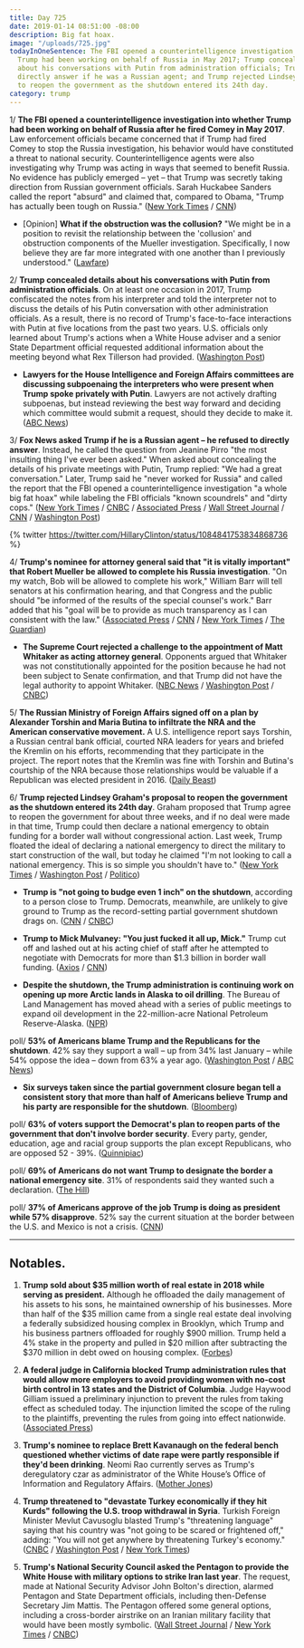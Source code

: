 ```yaml
---
title: Day 725
date: 2019-01-14 08:51:00 -08:00
description: Big fat hoax.
image: "/uploads/725.jpg"
todayInOneSentence: The FBI opened a counterintelligence investigation into whether
  Trump had been working on behalf of Russia in May 2017; Trump concealed details
  about his conversations with Putin from administration officials; Trump wouldn't
  directly answer if he was a Russian agent; and Trump rejected Lindsey Graham's proposal
  to reopen the government as the shutdown entered its 24th day.
category: trump
---
```


1/ **The FBI opened a counterintelligence investigation into whether Trump had been working on behalf of Russia after he fired Comey in May 2017**. Law enforcement officials became concerned that if Trump had fired Comey to stop the Russia investigation, his behavior would have constituted a threat to national security. Counterintelligence agents were also investigating why Trump was acting in ways that seemed to benefit Russia. No evidence has publicly emerged – yet – that Trump was secretly taking direction from Russian government officials. Sarah Huckabee Sanders called the report "absurd" and claimed that, compared to Obama, "Trump has actually been tough on Russia." ([New York Times](https://www.nytimes.com/2019/01/11/us/politics/fbi-trump-russia-inquiry.html) / [CNN](https://www.cnn.com/2019/01/11/politics/nyt-russia-trump-investigation/index.html))

* \[Opinion\] **What if the obstruction was the collusion?** "We might be in a position to revisit the relationship between the 'collusion' and obstruction components of the Mueller investigation. Specifically, I now believe they are far more integrated with one another than I previously understood." ([Lawfare](https://www.lawfareblog.com/what-if-obstruction-was-collusion-new-york-timess-latest-bombshell))

2/ **Trump concealed details about his conversations with Putin from administration officials**. On at least one occasion in 2017, Trump confiscated the notes from his interpreter and told the interpreter not to discuss the details of his Putin conversation with other administration officials. As a result, there is no record of Trump's face-to-face interactions with Putin at five locations from the past two years. U.S. officials only learned about Trump's actions when a White House adviser and a senior State Department official requested additional information about the meeting beyond what Rex Tillerson had provided. ([Washington Post](https://www.washingtonpost.com/world/national-security/trump-has-concealed-details-of-his-face-to-face-encounters-with-putin-from-senior-officials-in-administration/2019/01/12/65f6686c-1434-11e9-b6ad-9cfd62dbb0a8_story.html))

* **Lawyers for the House Intelligence and Foreign Affairs committees are discussing subpoenaing the interpreters who were present when Trump spoke privately with Putin**. Lawyers are not actively drafting subpoenas, but instead reviewing the best way forward and deciding which committee would submit a request, should they decide to make it. ([ABC News](https://abcnews.go.com/Politics/house-lawyers-meeting-monday-evaluate-subpoenaing-trump-putins/story?id=60348411))

3/ **Fox News asked Trump if he is a Russian agent – he refused to directly answer**. Instead, he called the question from Jeanine Pirro "the most insulting thing I've ever been asked." When asked about concealing the details of his private meetings with Putin, Trump replied: "We had a great conversation." Later, Trump said he "never worked for Russia" and called the report that the FBI opened a counterintelligence investigation "a whole big fat hoax" while labeling the FBI officials "known scoundrels" and "dirty cops." ([New York Times](https://www.nytimes.com/2019/01/13/us/politics/trump-russia-shutdown.html) / [CNBC](https://www.cnbc.com/2019/01/14/trump-says-he-never-worked-for-russia-following-explosive-report-of-fbi-probe.html) / [Associated Press](https://apnews.com/f246dec6e3f7402cb0fc6d6c420e442c) / [Wall Street Journal](https://www.wsj.com/articles/trump-says-he-never-worked-for-russia-11547487230) / [CNN](https://www.cnn.com/2019/01/14/politics/donald-trump-russia-fbi/index.html) / [Washington Post](https://www.washingtonpost.com/politics/trump-denies-working-for-russia-calls-past-fbi-leaders-known-scoundrels/2019/01/14/925f394a-180a-11e9-9ebf-c5fed1b7a081_story.html))

{% twitter https://twitter.com/HillaryClinton/status/1084841753834868736 %}

4/ **Trump's nominee for attorney general said that "it is vitally important" that Robert Mueller be allowed to complete his Russia investigation**. "On my watch, Bob will be allowed to complete his work," William Barr will tell senators at his confirmation hearing, and that Congress and the public should "be informed of the results of the special counsel's work." Barr added that his "goal will be to provide as much transparency as I can consistent with the law." ([Associated Press](https://apnews.com/181415fe1f054d899dafc5deb0d98f2e) / [CNN](https://www.cnn.com/2019/01/14/politics/william-barr-mueller/index.html) / [New York Times](https://www.nytimes.com/2019/01/14/us/politics/barr-testimony-mueller.html) / [The Guardian](https://www.theguardian.com/us-news/2019/jan/14/trump-mueller-russia-investigation-william-barr))

* **The Supreme Court rejected a challenge to the appointment of Matt Whitaker as acting attorney general**. Opponents argued that Whitaker was not constitutionally appointed for the position because he had not been subject to Senate confirmation, and that Trump did not have the legal authority to appoint Whitaker. ([NBC News](https://www.nbcnews.com/politics/politics-news/supreme-court-rejects-challenge-matt-whitaker-s-appointment-acting-attorney-n958341) / [Washington Post](https://www.washingtonpost.com/politics/courts_law/supreme-court-turns-aside-challenge-to-whitaker-as-acting-attorney-general/2019/01/14/fab91b98-180d-11e9-88fe-f9f77a3bcb6c_story.html) / [CNBC](https://www.cnbc.com/2019/01/14/scotus-declines-to-take-gun-rights-case-that-challenged-whitaker-appointment.html))

5/ **The Russian Ministry of Foreign Affairs signed off on a plan by Alexander Torshin and Maria Butina to infiltrate the NRA and the American conservative movement.** A U.S. intelligence report says Torshin, a Russian central bank official, courted NRA leaders for years and briefed the Kremlin on his efforts, recommending that they participate in the project. The report notes that the Kremlin was fine with Torshin and Butina's courtship of the NRA because those relationships would be valuable if a Republican was elected president in 2016. ([Daily Beast](https://www.thedailybeast.com/kremlin-blessed-russias-nra-operation-us-intel-report-says))

6/ **Trump rejected Lindsey Graham's proposal to reopen the government as the shutdown entered its 24th day**. Graham proposed that Trump agree to reopen the government for about three weeks, and if no deal were made in that time, Trump could then declare a national emergency to obtain funding for a border wall without congressional action. Last week, Trump floated the ideal of declaring a national emergency to direct the military to start construction of the wall, but today he claimed "I'm not looking to call a national emergency. This is so simple you shouldn't have to." ([New York Times](https://www.nytimes.com/2019/01/14/us/politics/trump-shutdown-border-wall.html) / [Washington Post](https://www.washingtonpost.com/powerpost/trump-rejects-suggestion-to-allow-government-to-reopen-temporarily-while-talks-continue/2019/01/14/59219b5a-180a-11e9-9ebf-c5fed1b7a081_story.html) / [Politico](https://www.politico.com/story/2019/01/14/trump-on-declaring-national-emergency-im-not-looking-to-do-that-1098886))

* **Trump is "not going to budge even 1 inch" on the shutdown**, according to a person close to Trump. Democrats, meanwhile, are unlikely to give ground to Trump as the record-setting partial government shutdown drags on. ([CNN](https://www.cnn.com/2019/01/14/politics/donald-trump-shutdown-polls/index.html) / [CNBC](https://www.cnbc.com/2019/01/14/democrats-unlikely-to-cave-on-trump-border-wall-amid-government-shutdown.html))

* **Trump to Mick Mulvaney: "You just fucked it all up, Mick."** Trump cut off and lashed out at his acting chief of staff after he attempted to negotiate with Democrats for more than $1.3 billion in border wall funding. ([Axios](https://www.axios.com/donald-trump-mick-mulvaney-government-shutdown-meeting-7d84ea72-5aaf-45e0-a707-5f955836070e.html) / [CNN](https://www.cnn.com/2019/01/13/politics/trump-mulvaney-meeting/index.html))

* **Despite the shutdown, the Trump administration is continuing work on opening up more Arctic lands in Alaska to oil drilling**. The Bureau of Land Management has moved ahead with a series of public meetings to expand oil development in the 22-million-acre National Petroleum Reserve-Alaska. ([NPR](https://www.npr.org/2019/01/11/684472912/despite-shutdown-trump-administration-continued-effort-to-expand-alaska-oil-dril))

poll/ **53% of Americans blame Trump and the Republicans for the shutdown**. 42% say they support a wall – up from 34% last January – while 54% oppose the idea – down from 63% a year ago. ([Washington Post](https://www.washingtonpost.com/politics/americans-blame-trump-and-gop-much-more-than-democrats-for-shutdown-post-abc-poll-finds/2019/01/12/9c89aff2-16a9-11e9-90a8-136fa44b80ba_story.html) / [ABC News](https://abcnews.go.com/Politics/trump-gop-blamed-shutdown-crisis-fewer-oppose-wall/story?id=60337670))

* **Six surveys taken since the partial government closure began tell a consistent story that more than half of Americans believe Trump and his party are responsible for the shutdown**. ([Bloomberg](https://www.bloomberg.com/news/articles/2019-01-14/trump-took-responsibility-for-shutdown-and-voters-give-it-to-him))

poll/ **63% of voters support the Democrat's plan to reopen parts of the government that don't involve border security**. Every party, gender, education, age and racial group supports the plan except Republicans, who are opposed 52 - 39%. ([Quinnipiac](https://poll.qu.edu/national/release-detail?ReleaseID=2592))

poll/ **69% of Americans do not want Trump to designate the border a national emergency site**. 31% of respondents said they wanted such a declaration. ([The Hill](https://thehill.com/hilltv/what-americas-thinking/425220-president-trumps-base-is-the-only-group-that-wants-him-to))

poll/ **37% of Americans approve of the job Trump is doing as president while 57% disapprove**. 52% say the current situation at the border between the U.S. and Mexico is not a crisis. ([CNN](https://www.cnn.com/2019/01/13/politics/cnn-poll-shutdown-trump/index.html))

---

## Notables.

1. **Trump sold about $35 million worth of real estate in 2018 while serving as president.** Although he offloaded the daily management of his assets to his sons, he maintained ownership of his businesses. More than half of the $35 million came from a single real estate deal involving a federally subsidized housing complex in Brooklyn, which Trump and his business partners offloaded for roughly $900 million. Trump held a 4% stake in the property and pulled in $20 million after subtracting the $370 million in debt owed on housing complex. ([Forbes](https://www.forbes.com/sites/danalexander/2019/01/11/trump-sold-35m-of-real-estate-in-2018/#176f3c9f45b5))

2. **A federal judge in California blocked Trump administration rules that would allow more employers to avoid providing women with no-cost birth control in 13 states and the District of Columbia**. Judge Haywood Gilliam issued a preliminary injunction to prevent the rules from taking effect as scheduled today. The injunction limited the scope of the ruling to the plaintiffs, preventing the rules from going into effect nationwide. ([Associated Press](https://apnews.com/6bf623038da94f6ba74d71761f0cf665?utm_medium=AP&utm_campaign=SocialFlow&utm_source=Twitter))

3. **Trump's nominee to replace Brett Kavanaugh on the federal bench questioned whether victims of date rape were partly responsible if they'd been drinking**. Neomi Rao currently serves as Trump's deregulatory czar as administrator of the White House’s Office of Information and Regulatory Affairs. ([Mother Jones](https://www.motherjones.com/politics/2019/01/trumps-nominee-to-replace-kavanaugh-questioned-date-rape-discrimination-and-climate-change/))

4. **Trump threatened to "devastate Turkey economically if they hit Kurds" following the U.S. troop withdrawal in Syria**. Turkish Foreign Minister Mevlut Cavusoglu blasted Trump's "threatening language" saying that his country was "not going to be scared or frightened off," adding: "You will not get anywhere by threatening Turkey's economy." ([CNBC](https://www.cnbc.com/2019/01/14/trump-threatens-to-devastate-turkey-economically-if-it-attacks-kurds.html) / [Washington Post](https://www.washingtonpost.com/world/national-security/trumps-vow-to-devastate-turkey-rattles-negotiations-over-syria-withdrawal/2019/01/14/1a61049c-17ff-11e9-88fe-f9f77a3bcb6c_story.html) / [New York Times](https://www.nytimes.com/2019/01/13/us/politics/trump-turkey-kurds.html))

5. **Trump's National Security Council asked the Pentagon to provide the White House with military options to strike Iran last year**. The request, made at National Security Advisor John Bolton's direction, alarmed Pentagon and State Department officials, including then-Defense Secretary Jim Mattis. The Pentagon offered some general options, including a cross-border airstrike on an Iranian military facility that would have been mostly symbolic. ([Wall Street Journal](https://www.wsj.com/articles/white-house-sought-options-to-strike-iran-11547375404) / [New York Times](https://www.nytimes.com/2019/01/13/us/politics/bolton-iran-pentagon.html) / [CNBC](https://www.cnbc.com/2019/01/13/white-house-asked-pentagon-for-military-plans-to-strike-iran.html))